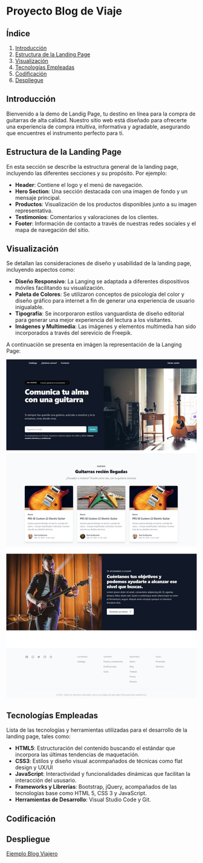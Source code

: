 # Proyecto Blog de Viaje

## Índice
1. [Introducción](#introducción)
2. [Estructura de la Landing Page](#estructura-de-la-landing-page)
3. [Visualización](#visualización)
4. [Tecnologías Empleadas](#tecnologías-empleadas)
5. [Codificación](#codificación)
6. [Despliegue](#despliegue)

## Introducción
Bienvenido a la demo de Landig Page, tu destino en línea para la compra de guitarras de alta calidad. Nuestro sitio web está diseñado para ofrecerte una experiencia de compra intuitiva, informativa y agradable, asegurando que encuentres el instrumento perfecto para ti.

## Estructura de la Landing Page
En esta sección se describe la estructura general de la landing page, incluyendo las diferentes secciones y su propósito. Por ejemplo:
- **Header**: Contiene el logo y el menú de navegación.
- **Hero Section**: Una sección destacada con una imagen de fondo y un mensaje principal.
- **Productos**: Visualización de los productos disponibles junto a su imagen representativa.
- **Testimonios**: Comentarios y valoraciones de los clientes.
- **Footer**: Información de contacto a través de nuestras redes sociales y el mapa de navegación del sitio.

## Visualización
Se detallan las consideraciones de diseño y usabilidad de la landing page, incluyendo aspectos como:
- **Diseño Responsivo**: La Langing se adaptada a diferentes dispositivos móviles facilitando su visualización.
- **Paleta de Colores**: Se utilizaron conceptos de psicología del color y diseño gráfico para internet a fin de generar una experiencia de usuario inigualable.
- **Tipografía**: Se incorporaron estilos vanguardista de diseño editorial para generar una mejor experiencia del lectura a los visitantes.
- **Imágenes y Multimedia**: Las imágenes y elementos multimedia han sido incorporados a través del serevicio de Freepik.

A continuación se presenta en imágen la representación de la Langing Page:

![](https://raw.githubusercontent.com/monicarias/blog/main/Imagen%20Landing.jpg)

## Tecnologías Empleadas
Lista de las tecnologías y herramientas utilizadas para el desarrollo de la landing page, tales como:
- **HTML5**: Estructuración del contenido buscando el estándar que incorpora las últimas tendencias de maquetación.
- **CSS3**: Estilos y diseño visual aconmpañados de técnicas como flat design y UX/UI
- **JavaScript**: Interactividad y funcionalidades dinámicas que facilitan la interacción del ususario.
- **Frameworks y Librerías**: Bootstrap, jQuery, acompañados de las tecnologías base como HTML 5, CSS 3 y JavaScript.
- **Herramientas de Desarrollo**: Visual Studio Code y Git.

## Codificación


## Despliegue

[Ejemplo Blog Viajero](https://ejemplolanding2024.netlify.app)
